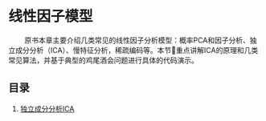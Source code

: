 # 线性因子模型
&emsp;&emsp; 原书本章主要介绍几类常见的线性因子分析模型：概率PCA和因子分析、独立成分分析（ICA）、慢特征分析，稀疏编码等。本节重点讲解ICA的原理和几类常见算法，并基于典型的鸡尾酒会问题进行具体的代码演示。

## 目录
1. [独立成分分析ICA](ICA.ipynb)
